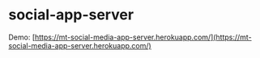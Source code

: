 # social-app-server

Demo: [https://mt-social-media-app-server.herokuapp.com/](https://mt-social-media-app-server.herokuapp.com/)
